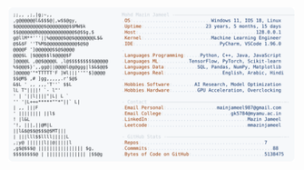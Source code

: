 <picture>
  <source srcset="https://raw.githubusercontent.com/mmazinjameel/mmazinjameel/main/dark_mode.svg?v=1745118157" media="(prefers-color-scheme: dark)">
  <img src="https://raw.githubusercontent.com/mmazinjameel/mmazinjameel/main/light_mode.svg?v=1745118157">
</picture>
